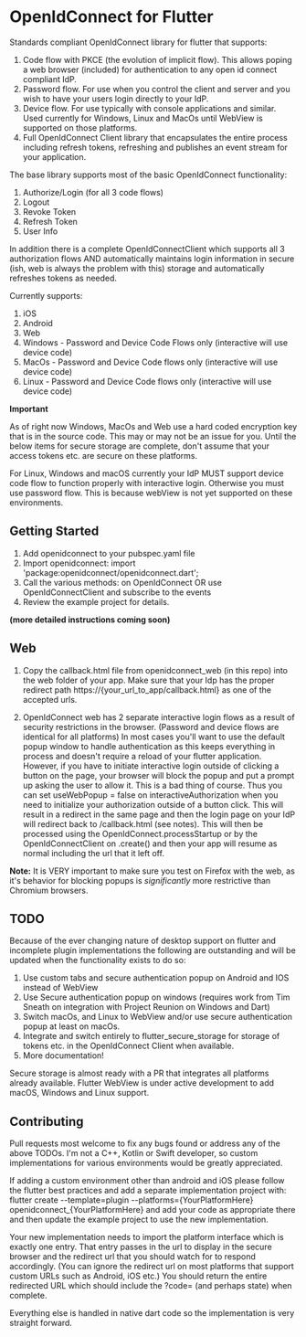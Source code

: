 # OpenIdConnect for Flutter

Standards compliant OpenIdConnect library for flutter that supports:

1. Code flow with PKCE (the evolution of implicit flow). This allows poping a web browser (included) for authentication to any open id connect compliant IdP.
2. Password flow. For use when you control the client and server and you wish to have your users login directly to your IdP.
3. Device flow. For use typically with console applications and similar. Used currently for Windows, Linux and MacOs until WebView is supported on those platforms.
4. Full OpenIdConnect Client library that encapsulates the entire process including refresh tokens, refreshing and publishes an event stream for your application.

The base library supports most of the basic OpenIdConnect functionality:

1. Authorize/Login (for all 3 code flows)
2. Logout
3. Revoke Token
4. Refresh Token
5. User Info

In addition there is a complete OpenIdConnectClient which supports all 3 authorization flows AND automatically maintains login information in secure (ish, web is always the problem with this) storage and automatically refreshes tokens as needed.

Currently supports:

1. iOS
2. Android
3. Web
4. Windows - Password and Device Code Flows only (interactive will use device code)
5. MacOs - Password and Device Code flows only (interactive will use device code)
6. Linux - Password and Device Code flows only (interactive will use device code)

**Important**

As of right now Windows, MacOs and Web use a hard coded encryption key that is in the source code. This may or may not be an issue for you. Until the below items for secure storage are complete, don't assume that your access tokens etc. are secure on these platforms.

For Linux, Windows and macOS currently your IdP MUST support device code flow to function properly with interactive login. Otherwise you must use password flow. This is because webView is not yet supported on these environments.

## Getting Started

1. Add openidconnect to your pubspec.yaml file
2. Import openidconnect: import 'package:openidconnect/openidconnect.dart';
3. Call the various methods: on OpenIdConnect OR use OpenIdConnectClient and subscribe to the events
4. Review the example project for details.

**(more detailed instructions coming soon)**

## Web

1. Copy the callback.html file from openidconnect_web (in this repo) into the web folder of your app. Make sure that your Idp has the proper redirect path https://{your_url_to_app/callback.html} as one of the accepted urls.

2. OpenIdConnect web has 2 separate interactive login flows as a result of security restrictions in the browser. (Password and device flows are identical for all platforms) In most cases you'll want to use the default popup window to handle authentication as this keeps everything in process and doesn't require a reload of your flutter application. However, if you have to initiate interactive login outside of clicking a button on the page, your browser will block the popup and put a prompt up asking the user to allow it. This is a bad thing of course. Thus you can set useWebPopup = false on interactiveAuthorization when you need to initialize your authorization outside of a button click. This will result in a redirect in the same page and then the login page on your IdP will redirect back to /callback.html (see notes). This will then be processed using the OpenIdConnect.processStartup or by the OpenIdConnectClient on .create() and then your app will resume as normal including the url that it left off.

**Note:** It is VERY important to make sure you test on Firefox with the web, as it's behavior for blocking popups is _significantly_ more restrictive than Chromium browsers.

## TODO

Because of the ever changing nature of desktop support on flutter and incomplete plugin implementations the following are outstanding and will be updated when the functionality exists to do so:

1. Use custom tabs and secure authentication popup on Android and IOS instead of WebView
2. Use Secure authentication popup on windows (requires work from Tim Sneath on integration with Project Reunion on Windows and Dart)
3. Switch macOs, and Linux to WebView and/or use secure authentication popup at least on macOs.
4. Integrate and switch entirely to flutter_secure_storage for storage of tokens etc. in the OpenIdConnect Client when available.
5. More documentation!

Secure storage is almost ready with a PR that integrates all platforms already available. Flutter WebView is under active development to add macOS, Windows and Linux support.

## Contributing

Pull requests most welcome to fix any bugs found or address any of the above TODOs. I'm not a C++, Kotlin or Swift developer, so custom implementations for various environments would be greatly appreciated.

If adding a custom environment other than android and iOS please follow the flutter best practices and add a separate implementation project with: flutter create --template=plugin --platforms={YourPlatformHere} openidconnect\_{YourPlatformHere} and add your code as appropriate there and then update the example project to use the new implementation.

Your new implementation needs to import the platform interface which is exactly one entry. That entry passes in the url to display in the secure browser and the redirect url that you should watch for to respond accordingly. (You can ignore the redirect url on most platforms that support custom URLs such as Android, iOS etc.) You should return the entire redirected URL which should include the ?code= (and perhaps state) when complete.

Everything else is handled in native dart code so the implementation is very straight forward.
